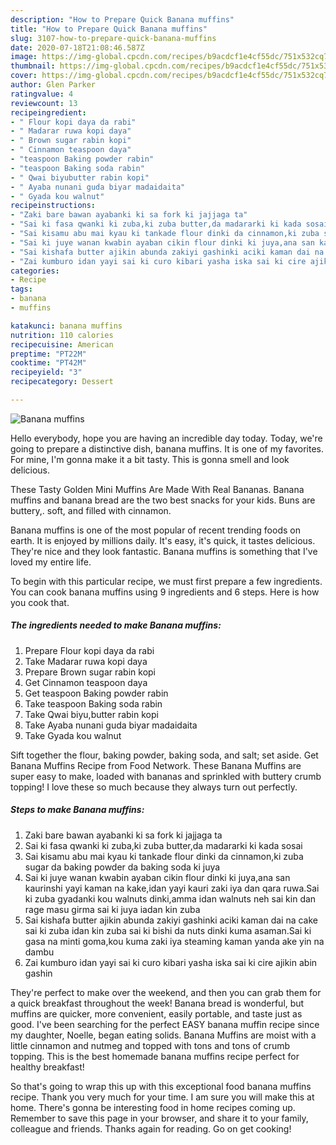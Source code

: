 ```yaml
---
description: "How to Prepare Quick Banana muffins"
title: "How to Prepare Quick Banana muffins"
slug: 3107-how-to-prepare-quick-banana-muffins
date: 2020-07-18T21:08:46.587Z
image: https://img-global.cpcdn.com/recipes/b9acdcf1e4cf55dc/751x532cq70/banana-muffins-recipe-main-photo.jpg
thumbnail: https://img-global.cpcdn.com/recipes/b9acdcf1e4cf55dc/751x532cq70/banana-muffins-recipe-main-photo.jpg
cover: https://img-global.cpcdn.com/recipes/b9acdcf1e4cf55dc/751x532cq70/banana-muffins-recipe-main-photo.jpg
author: Glen Parker
ratingvalue: 4
reviewcount: 13
recipeingredient:
- " Flour kopi daya da rabi"
- " Madarar ruwa kopi daya"
- " Brown sugar rabin kopi"
- " Cinnamon teaspoon daya"
- "teaspoon Baking powder rabin"
- "teaspoon Baking soda rabin"
- " Qwai biyubutter rabin kopi"
- " Ayaba nunani guda biyar madaidaita"
- " Gyada kou walnut"
recipeinstructions:
- "Zaki bare bawan ayabanki ki sa fork ki jajjaga ta"
- "Sai ki fasa qwanki ki zuba,ki zuba butter,da madararki ki kada sosai"
- "Sai kisamu abu mai kyau ki tankade flour dinki da cinnamon,ki zuba sugar da baking powder da baking soda ki juya"
- "Sai ki juye wanan kwabin ayaban cikin flour dinki ki juya,ana san kaurinshi yayi kaman na kake,idan yayi kauri zaki iya dan qara ruwa.Sai ki zuba gyadanki kou walnuts dinki,amma idan walnuts neh sai kin dan rage masu girma sai ki juya iadan kin zuba"
- "Sai kishafa butter ajikin abunda zakiyi gashinki aciki kaman dai na cake sai ki zuba idan kin zuba sai ki bishi da nuts dinki kuma asaman.Sai ki gasa na minti goma,kou kuma zaki iya steaming kaman yanda ake yin na dambu"
- "Zai kumburo idan yayi sai ki curo kibari yasha iska sai ki cire ajikin abin gashin"
categories:
- Recipe
tags:
- banana
- muffins

katakunci: banana muffins 
nutrition: 110 calories
recipecuisine: American
preptime: "PT22M"
cooktime: "PT42M"
recipeyield: "3"
recipecategory: Dessert

---
```



![Banana muffins](https://img-global.cpcdn.com/recipes/b9acdcf1e4cf55dc/751x532cq70/banana-muffins-recipe-main-photo.jpg)

Hello everybody, hope you are having an incredible day today. Today, we're going to prepare a distinctive dish, banana muffins. It is one of my favorites. For mine, I'm gonna make it a bit tasty. This is gonna smell and look delicious.

These Tasty Golden Mini Muffins Are Made With Real Bananas. Banana muffins and banana bread are the two best snacks for your kids. Buns are buttery,. soft, and filled with cinnamon.

Banana muffins is one of the most popular of recent trending foods on earth. It is enjoyed by millions daily. It's easy, it's quick, it tastes delicious. They're nice and they look fantastic. Banana muffins is something that I've loved my entire life.


To begin with this particular recipe, we must first prepare a few ingredients. You can cook banana muffins using 9 ingredients and 6 steps. Here is how you cook that.

<!--inarticleads1-->

##### The ingredients needed to make Banana muffins:

1. Prepare  Flour kopi daya da rabi
1. Take  Madarar ruwa kopi daya
1. Prepare  Brown sugar rabin kopi
1. Get  Cinnamon teaspoon daya
1. Get teaspoon Baking powder rabin
1. Take teaspoon Baking soda rabin
1. Take  Qwai biyu,butter rabin kopi
1. Take  Ayaba nunani guda biyar madaidaita
1. Take  Gyada kou walnut


Sift together the flour, baking powder, baking soda, and salt; set aside. Get Banana Muffins Recipe from Food Network. These Banana Muffins are super easy to make, loaded with bananas and sprinkled with buttery crumb topping! I love these so much because they always turn out perfectly. 

<!--inarticleads2-->

##### Steps to make Banana muffins:

1. Zaki bare bawan ayabanki ki sa fork ki jajjaga ta
1. Sai ki fasa qwanki ki zuba,ki zuba butter,da madararki ki kada sosai
1. Sai kisamu abu mai kyau ki tankade flour dinki da cinnamon,ki zuba sugar da baking powder da baking soda ki juya
1. Sai ki juye wanan kwabin ayaban cikin flour dinki ki juya,ana san kaurinshi yayi kaman na kake,idan yayi kauri zaki iya dan qara ruwa.Sai ki zuba gyadanki kou walnuts dinki,amma idan walnuts neh sai kin dan rage masu girma sai ki juya iadan kin zuba
1. Sai kishafa butter ajikin abunda zakiyi gashinki aciki kaman dai na cake sai ki zuba idan kin zuba sai ki bishi da nuts dinki kuma asaman.Sai ki gasa na minti goma,kou kuma zaki iya steaming kaman yanda ake yin na dambu
1. Zai kumburo idan yayi sai ki curo kibari yasha iska sai ki cire ajikin abin gashin


They&#39;re perfect to make over the weekend, and then you can grab them for a quick breakfast throughout the week! Banana bread is wonderful, but muffins are quicker, more convenient, easily portable, and taste just as good. I&#39;ve been searching for the perfect EASY banana muffin recipe since my daughter, Noelle, began eating solids. Banana Muffins are moist with a little cinnamon and nutmeg and topped with tons and tons of crumb topping. This is the best homemade banana muffins recipe perfect for healthy breakfast! 

So that's going to wrap this up with this exceptional food banana muffins recipe. Thank you very much for your time. I am sure you will make this at home. There's gonna be interesting food in home recipes coming up. Remember to save this page in your browser, and share it to your family, colleague and friends. Thanks again for reading. Go on get cooking!
